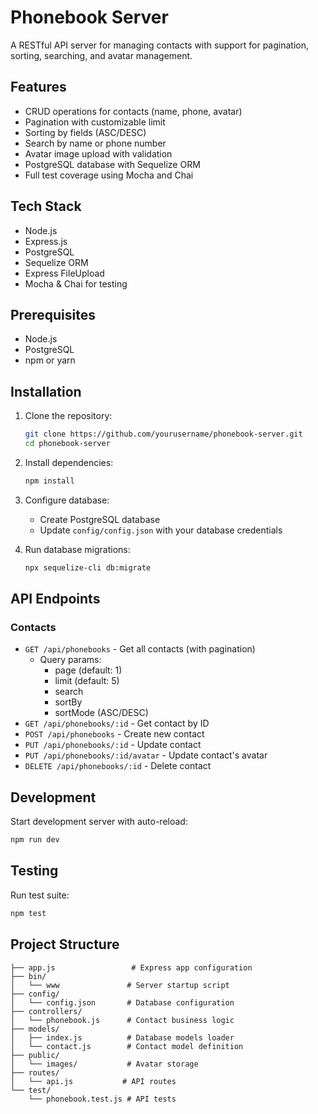 # Phonebook Server

A RESTful API server for managing contacts with support for pagination, sorting, searching, and avatar management.

## Features

- CRUD operations for contacts (name, phone, avatar)
- Pagination with customizable limit
- Sorting by fields (ASC/DESC)
- Search by name or phone number
- Avatar image upload with validation
- PostgreSQL database with Sequelize ORM
- Full test coverage using Mocha and Chai

## Tech Stack

- Node.js
- Express.js
- PostgreSQL
- Sequelize ORM
- Express FileUpload
- Mocha & Chai for testing

## Prerequisites

- Node.js
- PostgreSQL
- npm or yarn

## Installation

1. Clone the repository:
   ```bash
   git clone https://github.com/yourusername/phonebook-server.git
   cd phonebook-server
   ```

2. Install dependencies:
   ```bash
   npm install
   ```

3. Configure database:
   - Create PostgreSQL database
   - Update `config/config.json` with your database credentials

4. Run database migrations:
   ```bash
   npx sequelize-cli db:migrate
   ```

## API Endpoints

### Contacts
- `GET /api/phonebooks` - Get all contacts (with pagination)
  - Query params:
    - page (default: 1)
    - limit (default: 5)
    - search
    - sortBy
    - sortMode (ASC/DESC)
- `GET /api/phonebooks/:id` - Get contact by ID
- `POST /api/phonebooks` - Create new contact
- `PUT /api/phonebooks/:id` - Update contact
- `PUT /api/phonebooks/:id/avatar` - Update contact's avatar
- `DELETE /api/phonebooks/:id` - Delete contact

## Development

Start development server with auto-reload:
```bash
npm run dev
```

## Testing

Run test suite:
```bash
npm test
```

## Project Structure

```
├── app.js                 # Express app configuration
├── bin/
│   └── www               # Server startup script
├── config/
│   └── config.json       # Database configuration
├── controllers/
│   └── phonebook.js      # Contact business logic
├── models/
│   ├── index.js          # Database models loader
│   └── contact.js        # Contact model definition
├── public/              
│   └── images/           # Avatar storage
├── routes/
│   └── api.js           # API routes
└── test/
    └── phonebook.test.js # API tests
```


